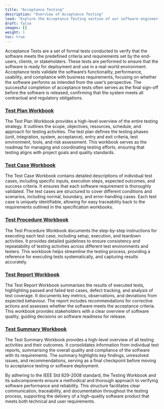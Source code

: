 ```yaml
---
title: "Acceptance Testing"
description: "Overview of Acceptance Testing"
lead: "Explore the Acceptance Testing section of our software engineering resources."
draft: false
images: []
weight: 1
toc: true
---
```


Acceptance Tests are a set of formal tests conducted to verify that the software meets the predefined criteria and requirements set by the end-users, clients, or stakeholders. These tests are performed to ensure that the software is ready for deployment and use in a real-world environment. Acceptance tests validate the software’s functionality, performance, usability, and compliance with business requirements, focusing on whether the software performs as intended from the user’s perspective. The successful completion of acceptance tests often serves as the final sign-off before the software is released, confirming that the system meets all contractual and regulatory obligations.

### [Test Plan Workbook](/workbooks/testing/acceptance/test-plan)

The Test Plan Workbook provides a high-level overview of the entire testing strategy. It outlines the scope, objectives, resources, schedule, and approach for testing activities. The test plan defines the testing phases (unit, integration, system, acceptance), entry and exit criteria, test environment, tools, and risk assessment. This workbook serves as the roadmap for managing and coordinating testing efforts, ensuring that testing aligns with project goals and quality standards.

### [Test Case Workbook](/workbooks/testing/acceptance/test-case)

The Test Case Workbook contains detailed descriptions of individual test cases, including specific inputs, execution steps, expected outcomes, and success criteria. It ensures that each software requirement is thoroughly validated. The test cases are structured to cover different conditions and scenarios, including normal, boundary, and error-handling cases. Each test case is uniquely identifiable, allowing for easy traceability back to the requirements outlined in the specification workbooks.

### [Test Procedure Workbook](/workbooks/testing/acceptance/test-procedure)

The Test Procedure Workbook documents the step-by-step instructions for executing each test case, including setup, execution, and teardown activities. It provides detailed guidelines to ensure consistency and repeatability of testing activities across different test environments and testers. This workbook helps streamline the testing process, providing a reference for executing tests systematically, and capturing results accurately.

### [Test Report Workbook](/workbooks/testing/acceptance/test-report)

The Test Report Workbook summarises the results of executed tests, highlighting passed and failed test cases, defect tracking, and analysis of test coverage. It documents key metrics, observations, and deviations from expected behaviour. The report includes recommendations for corrective actions and assesses whether the software meets the acceptance criteria. This workbook provides stakeholders with a clear overview of software quality, guiding decisions on software readiness for release.

### [Test Summary Workbook](/workbooks/testing/acceptance/test-summary)

The Test Summary Workbook provides a high-level overview of all testing activities and their outcomes. It consolidates information from individual test reports, summarising the overall quality and compliance of the software with its requirements. The summary highlights key findings, unresolved issues, and recommendations, serving as a final checkpoint before moving to acceptance testing or software deployment.

By adhering to the IEEE Std 829-2008 standard, the Testing Workbook and its subcomponents ensure a methodical and thorough approach to verifying software performance and reliability. This structure facilitates clear communication, traceability, and documentation throughout the testing process, supporting the delivery of a high-quality software product that meets both technical and user requirements.

